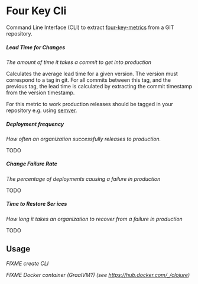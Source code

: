 # Four Key Cli

Command Line Interface (CLI) to extract [four-key-metrics](https://www.thoughtworks.com/radar/techniques/four-key-metrics) from a GIT repository.

##### Lead Time for Changes
*The amount of time it takes a commit to get into production*

Calculates the average lead time for a given version. The version must correspond to a tag in git. For all commits between this 
tag, and the previous tag, the lead time is calculated by extracting the commit timestamp from the version timestamp. 

For this metric to work production releases should be tagged in your repository e.g. using  [semver](https://semver.org/).

##### Deployment frequency
*How often an organization successfully releases to production.*

TODO

##### Change Failure Rate
*The percentage of deployments causing a failure in production*

TODO

##### Time to Restore Ser ices
*How long it takes an organization to recover from a failure in production*

TODO

## Usage

*FIXME create CLI*

*FIXME Docker container (GraalVM?) (see https://hub.docker.com/_/clojure)*
